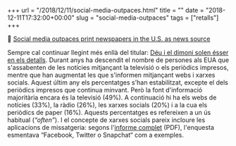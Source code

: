 +++
url = "/2018/12/11/social-media-outpaces.html"
title = ""
date = "2018-12-11T17:32:00+00:00"
slug = "social-media-outpaces"
tags = ["retalls"]
+++

📎 [Social media outpaces print newspapers in the U.S. as news source](http://www.pewresearch.org/fact-tank/2018/12/10/social-media-outpaces-print-newspapers-in-the-u-s-as-a-news-source/)

Sempre cal continuar llegint més enllà del titular: [Déu i el dimoni solen ésser en els detalls](https://en.wikipedia.org/wiki/The_devil_is_in_the_detail). Durant anys ha descendit el nombre de persones als EUA que s'assabenten de les notícies mitjançant la televisió o els periòdics impresos, mentre que han augmentat les que s'informen mitjançant webs i xarxes socials. Aquest últim any els percentatges s'han estabilitzat, excepte el dels periòdics impresos que continua minvant. Però la font d'informació majoritària encara és la televisió (49%). A continuació hi ha els webs de notícies (33%), la ràdio (26%), les xarxes socials (20%) i a la cua els periòdics de paper (16%). Aquests percentatges es refereixen a un ús habitual (*“often”*). I el concepte de xarxes socials pareix incloure les aplicacions de missatgeria: segons l'[informe complet](http://www.journalism.org/wp-content/uploads/sites/8/2018/12/PJ_2018.12.03_read-watch-listen_FINAL1.pdf) (PDF), l'enquesta esmentava “Facebook, Twitter o Snapchat“ com a exemples.
